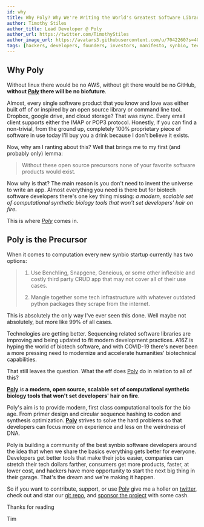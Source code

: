 ```yaml
---
id: why
title: Why Poly? Why We're Writing the World's Greatest Software Library and CLI for Engineering Organisms.
author: Timothy Stiles
author_title: Lead Developer @ Poly
author_url: https://twitter.com/TimothyStiles
author_image_url: https://avatars3.githubusercontent.com/u/7042260?s=400&u=3d7ba75bf7dfe0c24f25a4fbbaac177c3063e5b3&v=4
tags: [hackers, developers, founders, investors, manifesto, synbio, tech, biotech, vision, community, COVID-19]
---
```


<!-- ## TODO BEFORE PUBLISHING -->
<!-- Work in stuff about hackers -->
<!-- Find highly relevant images to include -->
<!-- Find citations -->
<!-- Get crypto wallets -->


## Why Poly

Without linux there would be no AWS, without git there would be no GitHub, **without [_Poly_](https://github.com/TimothyStiles/poly) there will be no biofuture**.

Almost, every single software product that you know and love was either built off of or inspired by an open source library or command line tool. Dropbox, google drive, and cloud storage? That was rsync. Every email client supports either the IMAP or POP3 protocol. Honestly, if you can find a non-trivial, from the ground up, completely 100% proprietary piece of software in use today I'll buy you a drink because I don't believe it exists.

Now, why am I ranting about this? Well that brings me to my first (and probably only) lemma:

> Without these open source precursors none of your favorite software products would exist.

Now why is that? The main reason is you don't need to invent the universe to write an app. Almost everything you need is there but for biotech software developers there's one key thing missing: _a modern, scalable set of computational synthetic biology tools that won't set developers' hair on fire_. 

This is where [_Poly_](https://github.com/TimothyStiles/poly) comes in.

## Poly is the Precursor

When it comes to computation every new synbio startup currently has two options:

>1. Use Benchling, Snapgene, Geneious, or some other inflexible and costly third party CRUD app that may not cover all of their use cases.
>
>2. Mangle together some tech infrastructure with whatever outdated python packages they scrape from the internet.

This is absolutely the only way I've ever seen this done. Well maybe not absolutely, but more like 99% of all cases.

Technologies are getting better. Sequencing related software libraries are improving and being updated to fit modern development practices. A16Z is hyping the world of biotech software, and with COVID-19 there's never been a more pressing need to modernize and accelerate humanities' biotechnical capabilities.

That still leaves the question. What the eff does [Poly](https://github.com/TimothyStiles/poly) do in relation to all of this?

[**Poly**](https://github.com/TimothyStiles/poly) _is_ **a modern, open source, scalable set of computational synthetic biology tools that won't set developers' hair on fire**.

Poly's aim is to provide modern, first class computational tools for the bio age. From primer design and circular sequence hashing to codon and synthesis optimization. [**Poly**](https://github.com/TimothyStiles/poly) strives to solve the hard problems so that developers can focus more on experience and less on the weirdness of DNA.

Poly is building a community of the best synbio software developers around the idea that when we share the basics everything gets better for everyone. Developers get better tools that make their jobs easier, companies can stretch their tech dollars farther, consumers get more products, faster, at lower cost, and hackers have more opportunity to start the next big thing in their garage. That's the dream and we're making it happen.

So if you want to contribute, support, or use [Poly](https://github.com/TimothyStiles/poly) give me a holler on [twitter](https://twitter.com/TimothyStiles), check out and star our [git repo](https://github.com/TimothyStiles/poly), and [sponsor the project](https://github.com/sponsors/TimothyStiles) with some cash.

Thanks for reading

Tim